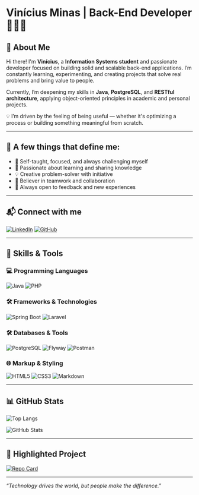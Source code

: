 # Vinícius Minas | Back-End Developer 👨‍💻👾

## 👋 About Me

Hi there! I'm **Vinícius**, a **Information Systems student** and passionate developer focused on building solid and scalable back-end applications. I’m constantly learning, experimenting, and creating projects that solve real problems and bring value to people.

Currently, I’m deepening my skills in **Java**, **PostgreSQL**, and **RESTful architecture**, applying object-oriented principles in academic and personal projects.

💡 I’m driven by the feeling of being useful — whether it's optimizing a process or building something meaningful from scratch.

---

## 🧠 A few things that define me:

- 🎯 Self-taught, focused, and always challenging myself
- 🚀 Passionate about learning and sharing knowledge
- 💡 Creative problem-solver with initiative
- 🤝 Believer in teamwork and collaboration
- 🌱 Always open to feedback and new experiences

---

## 📬 Connect with me

[![LinkedIn](https://img.shields.io/badge/LinkedIn-000?style=for-the-badge&logo=linkedin&logoColor=white)](https://www.linkedin.com/in/vinicius-antonio-minas/)
[![GitHub](https://img.shields.io/badge/GitHub-000?style=for-the-badge&logo=github&logoColor=white)](https://github.com/viniciusminas)

---

## 🚀 Skills & Tools

### 💻 Programming Languages
![Java](https://img.shields.io/badge/Java-000?style=for-the-badge&logo=openjdk&logoColor=white)
![PHP](https://img.shields.io/badge/php-000?style=for-the-badge&logo=openjdk&logoColor=white)

### 🛠️ Frameworks & Technologies
![Spring Boot](https://img.shields.io/badge/Spring_Boot-000?style=for-the-badge&logo=spring-boot&logoColor=white)
![Laravel](https://img.shields.io/badge/Laravel-000?style=for-the-badge&logo=laravel&logoColor=FF2D20)

### 🛠️ Databases & Tools
![PostgreSQL](https://img.shields.io/badge/PostgreSQL-000?style=for-the-badge&logo=postgresql&logoColor=white)
![Flyway](https://img.shields.io/badge/Flyway-000?style=for-the-badge&logo=flyway&logoColor=white)
![Postman](https://img.shields.io/badge/Postman-000?style=for-the-badge&logo=postman&logoColor=white)

### 🌐 Markup & Styling
![HTML5](https://img.shields.io/badge/HTML5-000?style=for-the-badge&logo=html5&logoColor=white)
![CSS3](https://img.shields.io/badge/CSS3-000?style=for-the-badge&logo=css3&logoColor=white)
![Markdown](https://img.shields.io/badge/Markdown-000?style=for-the-badge&logo=markdown)

---

## 📊 GitHub Stats

![Top Langs](https://github-readme-stats.vercel.app/api/top-langs/?username=viniciusminas&layout=compact&bg_color=000&border_color=30A3DC&title_color=E94D5F&text_color=FFF)

![GitHub Stats](https://github-readme-stats.vercel.app/api?username=viniciusminas&theme=transparent&bg_color=000000&border_color=000&show_icons=true&icon_color=FF0000&title_color=FFFFFF&text_color=FFFFFF&hide=stars)

---

## 📌 Highlighted Project

[![Repo Card](https://github-readme-stats.vercel.app/api/pin/?username=viniciusminas&repo=dio-lab-open-source&bg_color=000&border_color=30A3DC&show_icons=true&icon_color=30A3DC&title_color=E94D5F&text_color=FFF)](https://github.com/viniciusminas/dio-lab-open-source)

---


_“Technology drives the world, but people make the difference.”_

